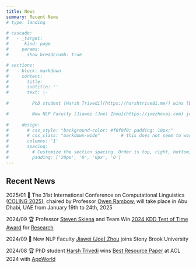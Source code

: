 ```yaml
---
title: News
summary: Recent News
# type: landing

# cascade:
#   - _target:
#      kind: page
#     params:
#       show_breadcrumb: true

# sections:
#   - block: markdown
#     content:
#       title:
#       subtitle: ''
#       text: |-
    
#         PhD student [Harsh Trivedi](https://harshtrivedi.me/) wins [Best Resource Paper](https://aclanthology.org/2024.acl-long.850/) at ACL 2024 with [AppWorld](https://appworld.dev/)

#         New NLP Faculty [Jiawei (Joe) Zhou](https://joezhouai.com) joins Stony Brook University
    
#     design:
#       # css_style: "background-color: #f0f0f0; padding: 10px;"
#       # css_class: "markdown-wide"        # this does not seem to work
#       columns: '1'
#       spacing:
#         # Customize the section spacing. Order is top, right, bottom, left.
#         padding: ['20px', '0', '0px', '0']
---
```


## Recent News

2025/01 📣 The 31st International Conference on Computational Linguistics ([COLING 2025](https://coling2025.org/)), chaired by Professor [Owen Rambow](https://www.cs.stonybrook.edu/people/faculty/owenrambow), will take place in Abu Dhabi, UAE from January 19th to 24th, 2025

2024/09 🏆 Professor [Steven Skiena](https://www3.cs.stonybrook.edu/~skiena/) and Team Win [2024 KDD Test of Time Award](https://kdd2024.kdd.org/) for [Research](https://news.stonybrook.edu/university/steven-skiena-and-team-win-2024-kdd-test-of-time-award-for-research/)

2024/09 🎉 New NLP Faculty [Jiawei (Joe) Zhou](https://joezhouai.com) joins Stony Brook University

2024/08 🏆 PhD student [Harsh Trivedi](https://harshtrivedi.me/) wins [Best Resource Paper](https://aclanthology.org/2024.acl-long.850/) at ACL 2024 with [AppWorld](https://appworld.dev/)


